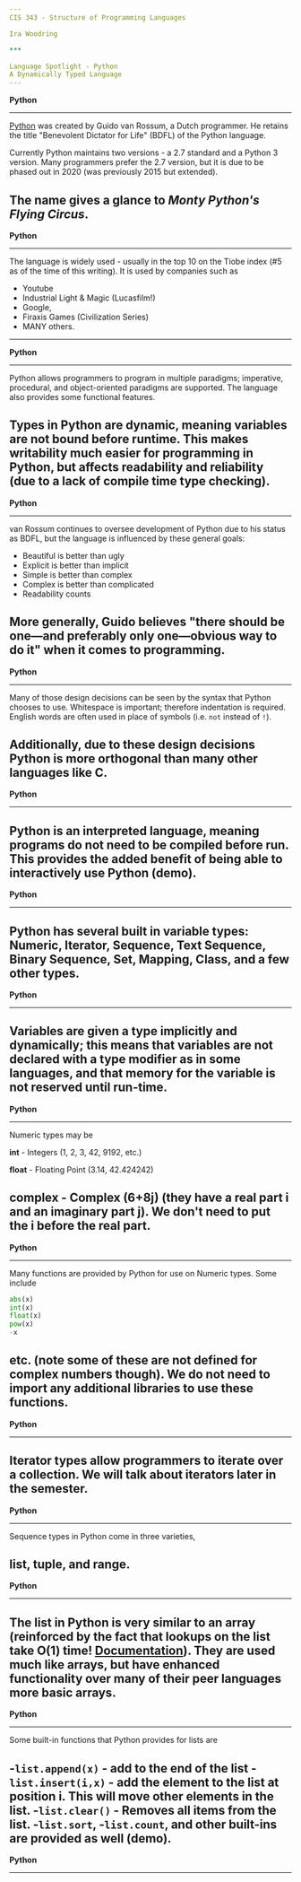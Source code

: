 ```yaml
---
CIS 343 - Structure of Programming Languages

Ira Woodring

***

Language Spotlight - Python
A Dynamically Typed Language
---
```

**Python**
***

[Python](https://www.python.org/ "Official Python Website") was created by Guido van Rossum, a Dutch programmer.  He retains the title "Benevolent Dictator for Life" (BDFL) of the Python language.

Currently Python maintains two versions - a 2.7 standard and a Python 3 version.  Many programmers prefer the 2.7 version, but it is due to be phased out in 2020 (was previously 2015 but extended).

The name gives a glance to *Monty Python's Flying  Circus*.
---
**Python**
***

The language is widely used - usually in the top 10 on the Tiobe index (\#5 as of the time of this writing).  It is used by companies such as

  - Youtube
  - Industrial Light & Magic (Lucasfilm!)
  - Google,
  - Firaxis Games (Civilization Series)
  - MANY others.

---
**Python**
***

Python allows programmers to program in multiple paradigms; imperative, procedural, and object-oriented paradigms are supported.  The language also provides some functional features.

Types in Python are dynamic, meaning variables are not bound before runtime.  This makes writability much easier for programming in Python, but affects readability and reliability (due to a lack of compile time type checking).
---
**Python**
***

van Rossum continues to oversee development of Python due to his status as BDFL, but the language is influenced by these general goals:

  - Beautiful is better than ugly
  - Explicit is better than implicit
  - Simple is better than complex
  - Complex is better than complicated
  - Readability counts

More generally, Guido believes "there should be one—and preferably only one—obvious way to do it" when it comes to programming.
---
**Python**
***

Many of those design decisions can be seen by the syntax that Python chooses to use.  Whitespace is important; therefore indentation is required.  English words are often used in place of symbols (i.e. ```not``` instead of ```!```).

Additionally, due to these design decisions Python is more orthogonal than many other languages like C.
---
**Python**
***

Python is an interpreted language, meaning programs do not need to be compiled before run.  This provides the added benefit of being able to interactively use Python (demo).
---
**Python**
***

Python has several built in variable types: Numeric, Iterator, Sequence, Text Sequence, Binary Sequence, Set, Mapping, Class, and a few other types.
---
**Python**
***

Variables are given a type implicitly and dynamically; this means that variables are not declared with a type modifier as in some languages, and that memory for the variable is not reserved until run-time.
---
**Python**
***

Numeric types may be

**int** - Integers (1, 2, 3, 42, 9192, etc.)

**float** - Floating Point (3.14, 42.424242)

**complex** - Complex (6+8j) (they have a real part i and an imaginary part j).  We don't need to put the i before the real part.
---
**Python**
***

Many functions are provided by Python for use on Numeric types.  Some include

```Python
abs(x)
int(x)
float(x)
pow(x)
-x
```

etc. (note some of these are not defined for complex numbers though).  We do not need to import any additional libraries to use these functions.
---
**Python**
***

Iterator types allow programmers to iterate over a collection.  We will talk about iterators later in the semester.
---
**Python**
***

Sequence types in Python come in three varieties,

**list**, **tuple**, and **range**.
---
**Python**
***

The list in Python is very similar to an array (reinforced by the fact that lookups on the list take O(1) time! [Documentation](https://docs.python.org/3/glossary.html#term-list "Python docs")).  They are used much like arrays, but have enhanced functionality over many of their peer languages more basic arrays.
---
**Python**
***

Some built-in functions that Python provides for lists are

-```list.append(x)``` - add to the end of the list
-```list.insert(i,x)``` - add the element to the list at position i.  This will move other elements in the list.
-```list.clear()``` - Removes all items from the list.
-```list.sort```, -```list.count```, and other built-ins are provided as well (demo).
---
**Python**
***
